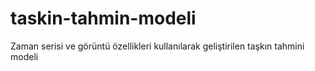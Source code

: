 # taskin-tahmin-modeli
Zaman serisi ve görüntü özellikleri kullanılarak geliştirilen taşkın tahmini modeli
